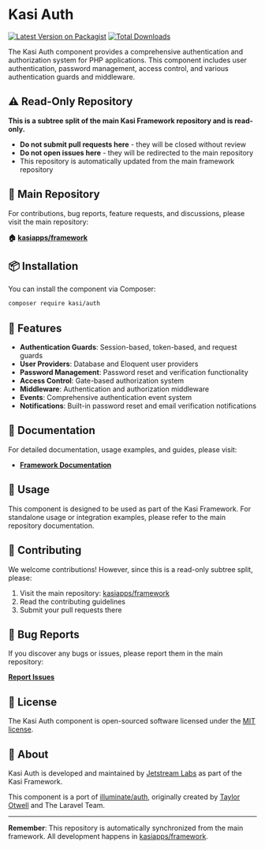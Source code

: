# Kasi Auth

[![Latest Version on Packagist](https://img.shields.io/packagist/v/kasi/auth.svg?style=flat)](https://packagist.org/packages/kasi/auth)
[![Total Downloads](https://img.shields.io/packagist/dt/kasi/auth.svg?style=flat)](https://packagist.org/packages/kasi/auth)

The Kasi Auth component provides a comprehensive authentication and authorization system for PHP applications. This component includes user authentication, password management, access control, and various authentication guards and middleware.

## ⚠️ Read-Only Repository

**This is a subtree split of the main Kasi Framework repository and is read-only.**

- **Do not submit pull requests here** - they will be closed without review
- **Do not open issues here** - they will be redirected to the main repository
- This repository is automatically updated from the main framework repository

## 📍 Main Repository

For contributions, bug reports, feature requests, and discussions, please visit the main repository:

**🏠 [kasiapps/framework](https://github.com/kasiapps/framework)**

## 📦 Installation

You can install the component via Composer:

```bash
composer require kasi/auth
```

## 🚀 Features

- **Authentication Guards**: Session-based, token-based, and request guards
- **User Providers**: Database and Eloquent user providers
- **Password Management**: Password reset and verification functionality
- **Access Control**: Gate-based authorization system
- **Middleware**: Authentication and authorization middleware
- **Events**: Comprehensive authentication event system
- **Notifications**: Built-in password reset and email verification notifications

## 📖 Documentation

For detailed documentation, usage examples, and guides, please visit:

- **[Framework Documentation](https://docs.kasiapp.com)**

## 🔧 Usage

This component is designed to be used as part of the Kasi Framework. For standalone usage or integration examples, please refer to the main repository documentation.

## 🤝 Contributing

We welcome contributions! However, since this is a read-only subtree split, please:

1. Visit the main repository: [kasiapps/framework](https://github.com/kasiapps/framework)
2. Read the contributing guidelines
3. Submit your pull requests there

## 🐛 Bug Reports

If you discover any bugs or issues, please report them in the main repository:

**[Report Issues](https://github.com/kasiapps/framework/issues)**

## 📄 License

The Kasi Auth component is open-sourced software licensed under the [MIT license](LICENSE.md).

## 🏢 About

Kasi Auth is developed and maintained by [Jetstream Labs](https://jetstreamlabs.com) as part of the Kasi Framework.

This component is a port of [illuminate/auth](https://github.com/illuminate/auth), originally created by [Taylor Otwell](https://github.com/taylorotwell) and The Laravel Team.

---

**Remember**: This repository is automatically synchronized from the main framework. All development happens in [kasiapps/framework](https://github.com/kasiapps/framework).
